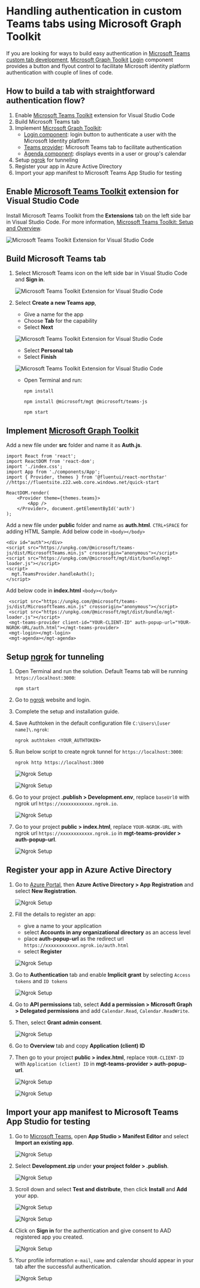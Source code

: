 # Handling authentication in custom Teams tabs using Microsoft Graph Toolkit 

If you are looking for ways to build easy authentication in [Microsoft Teams custom tab development](https://cda.ms/1vt), [Microsoft Graph Toolkit](https://cda.ms/1vw) [Login](https://cda.ms/1vx) component provides a button and flyout control to facilitate Microsoft identity platform authentication with couple of lines of code.

## How to build a tab with straightforward authentication flow?

1. Enable [Microsoft Teams Toolkit](https://marketplace.visualstudio.com/items?itemName=TeamsDevApp.ms-teams-vscode-extension) extension for Visual Studio Code
1. Build Microsoft Teams tab
1. Implement [Microsoft Graph Toolkit](https://cda.ms/1tV):
    * [Login component](https://cda.ms/1tX): login button to authenticate a user with the Microsoft Identity platform
    * [Teams provider](https://cda.ms/1tY): Microsoft Teams tab to facilitate authentication
    * [Agenda component](https://cda.ms/1tZ): displays events in a user or group's calendar
1. Setup [ngrok](https://ngrok.com/docs#getting-started-authtoken) for tunneling
1. Register your app in Azure Active Directory    
1. Import your app manifest to Microsoft Teams App Studio for testing    
    
## Enable [Microsoft Teams Toolkit](https://marketplace.visualstudio.com/items?itemName=TeamsDevApp.ms-teams-vscode-extension) extension for Visual Studio Code

Install Microsoft Teams Toolkit from the **Extensions** tab on the left side bar in Visual Studio Code. For more information, [Microsoft Teams Toolkit: Setup and Overview](https://quickbites.dev/2020/06/25/microsoft-teams-toolkit-setup/).

   ![Microsoft Teams Toolkit Extension for Visual Studio Code](/Images/01.png)

## Build Microsoft Teams tab

1. Select Microsoft Teams icon on the left side bar in Visual Studio Code and **Sign in**.

   ![Microsoft Teams Toolkit Extension for Visual Studio Code](/Images/02.png)
   
1. Select **Create a new Teams app**, 
   * Give a name for the app 
   * Choose **Tab** for the capability
   * Select **Next**
   
   ![Microsoft Teams Toolkit Extension for Visual Studio Code](/Images/03.png)
   
   * Select **Personal tab**
   * Select **Finish**
   
   ![Microsoft Teams Toolkit Extension for Visual Studio Code](/Images/04.PNG)
   
   * Open Terminal and run:
   
      `npm install`
      
      `npm install @microsoft/mgt @microsoft/teams-js`
   
      `npm start`

## Implement [Microsoft Graph Toolkit](https://cda.ms/1tV)

Add a new file under **src** folder and name it as **Auth.js**.

```
import React from 'react';
import ReactDOM from 'react-dom';
import './index.css';
import App from './components/App';
import { Provider, themes } from '@fluentui/react-northstar' //https://fluentsite.z22.web.core.windows.net/quick-start

ReactDOM.render(
    <Provider theme={themes.teams}>
        <App />
    </Provider>, document.getElementById('auth')
);
```

Add a new file under **public** folder and name as **auth.html**. `CTRL+SPACE` for adding HTML Sample. Add below code in `<body></body>`

```
<div id="auth"></div>
<script src="https://unpkg.com/@microsoft/teams-js/dist/MicrosoftTeams.min.js" crossorigin="anonymous"></script>
<script src="https://unpkg.com/@microsoft/mgt/dist/bundle/mgt-loader.js"></script>
<script>
  mgt.TeamsProvider.handleAuth();
</script>
```

Add below code in **index.html** `<body></body>`

```
 <script src="https://unpkg.com/@microsoft/teams-js/dist/MicrosoftTeams.min.js" crossorigin="anonymous"></script>
 <script src="https://unpkg.com/@microsoft/mgt/dist/bundle/mgt-loader.js"></script>
 <mgt-teams-provider client-id="YOUR-CLIENT-ID" auth-popup-url="YOUR-NGROK-URL/auth.html"></mgt-teams-provider> 
 <mgt-login></mgt-login>
 <mgt-agenda></mgt-agenda>
```  

## Setup [ngrok](https://ngrok.com/) for tunneling

1. Open Terminal and run the solution. Default Teams tab will be running `https://localhost:3000`:
   
   `npm start`
   
1. Go to [ngrok](https://ngrok.com/) website and login.

1. Complete the setup and installation guide. 

1. Save Authtoken in the default configuration file `C:\Users\[user name]\.ngrok`:
   
   `ngrok authtoken <YOUR_AUTHTOKEN>`
   
1. Run below script to create ngrok tunnel for `https://localhost:3000`:

   `ngrok http https://localhost:3000`
   
   ![Ngrok Setup](/Images/06.PNG) 
   
   ![Ngrok Setup](/Images/05.PNG) 

1. Go to your project **.publish > Development.env**, replace `baseUrl0` with ngrok url  `https://xxxxxxxxxxxx.ngrok.io`.

   ![Ngrok Setup](/Images/07.PNG) 
   
1. Go to your project **public > index.html**, replace `YOUR-NGROK-URL` with ngrok url  `https://xxxxxxxxxxxx.ngrok.io` in **mgt-teams-provider > auth-popup-url**.

   ![Ngrok Setup](/Images/08.PNG) 
   
## Register your app in Azure Active Directory

1. Go to [Azure Portal](https://portal.azure.com), then **Azure Active Directory > App Registration** and select **New Registration**.

   ![Ngrok Setup](/Images/09.PNG) 

1. Fill the details to register an app:
   * give a name to your application
   * select **Accounts in any organizational directory** as an access level
   * place **auth-popup-url** as the redirect url `https://xxxxxxxxxxxx.ngrok.io/auth.html`
   * select **Register**
   
   ![Ngrok Setup](/Images/10.PNG) 

1. Go to **Authentication** tab and enable **Implicit grant** by selecting `Access tokens` and `ID tokens`

   ![Ngrok Setup](/Images/11.PNG)
   
1. Go to **API permissions** tab, select **Add a permission > Microsoft Graph > Delegated permissions** and add `Calendar.Read`, `Calendar.ReadWrite`.
1. Then, select **Grant admin consent**.

   ![Ngrok Setup](/Images/19.PNG)
   
1. Go to **Overview** tab and copy **Application (client) ID**
1. Then go to your project **public > index.html**, replace `YOUR-CLIENT-ID` with `Application (client) ID` in **mgt-teams-provider > auth-popup-url**.

   ![Ngrok Setup](/Images/12.PNG)
   
   ![Ngrok Setup](/Images/13.png)
   
## Import your app manifest to Microsoft Teams App Studio for testing

1. Go to [Microsoft Teams](https://teams.microsoft.com), open **App Studio > Manifest Editor** and select **Import an existing app**.
   
   ![Ngrok Setup](/Images/14.png)
   
1. Select **Development.zip** under **your project folder > .publish**.

   ![Ngrok Setup](/Images/15.png)

1. Scroll down and select **Test and distribute**, then click **Install** and **Add** your app.

   ![Ngrok Setup](/Images/16.png)
   
   ![Ngrok Setup](/Images/17.png)
   
1. Click on **Sign in** for the authentication and give consent to AAD registered app you created.

   ![Ngrok Setup](/Images/18.png)
   
1. Your profile information `e-mail`, `name` and calendar should appear in your tab after the successful authentication.

   ![Ngrok Setup](/Images/20.PNG)
   

